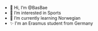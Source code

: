 - 👋 Hi, I’m @BasBae
- 👀 I’m interested in Sports
- 🌱 I’m currently learning Norwegian
- ✨ I'm an Erasmus student from Germany

<!---
BasBae/BasBae is a ✨ special ✨ repository because its `README.md` (this file) appears on your GitHub profile.
You can click the Preview link to take a look at your changes.
--->
